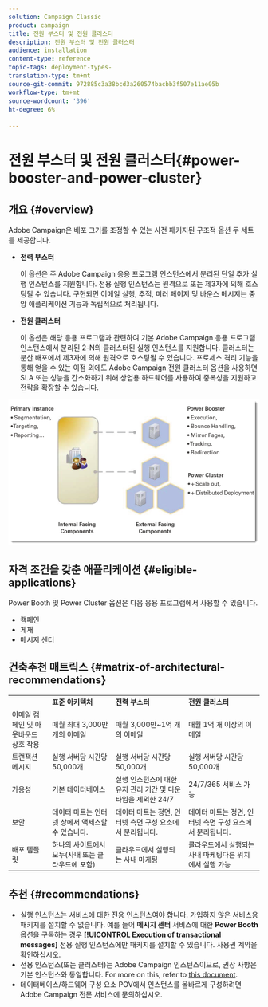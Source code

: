 ```yaml
---
solution: Campaign Classic
product: campaign
title: 전원 부스터 및 전원 클러스터
description: 전원 부스터 및 전원 클러스터
audience: installation
content-type: reference
topic-tags: deployment-types-
translation-type: tm+mt
source-git-commit: 972885c3a38bcd3a260574bacbb3f507e11ae05b
workflow-type: tm+mt
source-wordcount: '396'
ht-degree: 6%

---
```



# 전원 부스터 및 전원 클러스터{#power-booster-and-power-cluster}

## 개요 {#overview}

Adobe Campaign은 배포 크기를 조정할 수 있는 사전 패키지된 구조적 옵션 두 세트를 제공합니다.

* **전력 부스터**

   이 옵션은 주 Adobe Campaign 응용 프로그램 인스턴스에서 분리된 단일 추가 실행 인스턴스를 지원합니다. 전용 실행 인스턴스는 원격으로 또는 제3자에 의해 호스팅될 수 있습니다. 구현되면 이메일 실행, 추적, 미러 페이지 및 바운스 메시지는 중앙 애플리케이션 기능과 독립적으로 처리됩니다.

* **전원 클러스터**

   이 옵션은 해당 응용 프로그램과 관련하여 기본 Adobe Campaign 응용 프로그램 인스턴스에서 분리된 2-N의 클러스터된 실행 인스턴스를 지원합니다. 클러스터는 분산 배포에서 제3자에 의해 원격으로 호스팅될 수 있습니다. 프로세스 격리 기능을 통해 얻을 수 있는 이점 외에도 Adobe Campaign 전원 클러스터 옵션을 사용하면 SLA 또는 성능을 간소화하기 위해 상업용 하드웨어를 사용하여 중복성을 지원하고 전략을 확장할 수 있습니다.

![](assets/architectural_options_diagram.png)

## 자격 조건을 갖춘 애플리케이션 {#eligible-applications}

Power Booth 및 Power Cluster 옵션은 다음 응용 프로그램에서 사용할 수 있습니다.

* 캠페인
* 게재
* 메시지 센터

## 건축추천 매트릭스 {#matrix-of-architectural-recommendations}

<table> 
 <tbody> 
  <tr> 
   <td> </td> 
   <td> <strong>표준 아키텍처</strong><br /> </td> 
   <td> <strong>전력 부스터</strong><br /> </td> 
   <td> <strong>전원 클러스터</strong><br /> </td> 
  </tr> 
  <tr> 
   <td> 이메일 캠페인 및 아웃바운드 상호 작용<br /> </td> 
   <td> 매월 최대 3,000만 개의 이메일<br /> </td> 
   <td> 매월 3,000만~1억 개의 이메일<br /> </td> 
   <td> 매월 1억 개 이상의 이메일<br /> </td> 
  </tr> 
  <tr> 
   <td> 트랜잭션 메시지 <br /> </td> 
   <td> 실행 서버당 시간당 50,000개<br /> </td> 
   <td> 실행 서버당 시간당 50,000개<br /> </td> 
   <td> 실행 서버당 시간당 50,000개<br /> </td> 
  </tr> 
  <tr> 
   <td> 가용성<br /> </td> 
   <td> 기본 데이터베이스<br /> </td> 
   <td> 실행 인스턴스에 대한 유지 관리 기간 및 다운타임을 제외한 24/7<br /> </td> 
   <td> 24/7/365 서비스 가능<br /> </td> 
  </tr> 
  <tr> 
   <td> 보안<br /> </td> 
   <td> 데이터 마트는 인터넷 상에서 액세스할 수 있습니다.<br /> </td> 
   <td> 데이터 마트는 정면, 인터넷 측면 구성 요소에서 분리됩니다.<br /> </td> 
   <td> 데이터 마트는 정면, 인터넷 측면 구성 요소에서 분리됩니다.<br /> </td> 
  </tr> 
  <tr> 
   <td> 배포 템플릿<br /> </td> 
   <td> 하나의 사이트에서 모두(사내 또는 클라우드에 포함)<br /> </td> 
   <td> 클라우드에서 실행되는 사내 마케팅<br /> </td> 
   <td> 클라우드에서 실행되는 사내 마케팅다른 위치에서 실행 가능<br /> </td> 
  </tr> 
 </tbody> 
</table>

## 추천 {#recommendations}

* 실행 인스턴스는 서비스에 대한 전용 인스턴스여야 합니다. 가입하지 않은 서비스용 패키지를 설치할 수 없습니다. 예를 들어 **메시지 센터** 서비스에 대한 **Power Booth** 옵션을 구독하는 경우 **[!UICONTROL Execution of transactional messages]** 전용 실행 인스턴스에만 패키지를 설치할 수 있습니다. 사용권 계약을 확인하십시오.
* 전용 인스턴스(또는 클러스터)는 Adobe Campaign 인스턴스이므로, 권장 사항은 기본 인스턴스와 동일합니다. For more on this, refer to [this document](../../production/using/foreword.md).
* 데이터베이스/하드웨어 구성 요소 POV에서 인스턴스를 올바르게 구성하려면 Adobe Campaign 전문 서비스에 문의하십시오.

